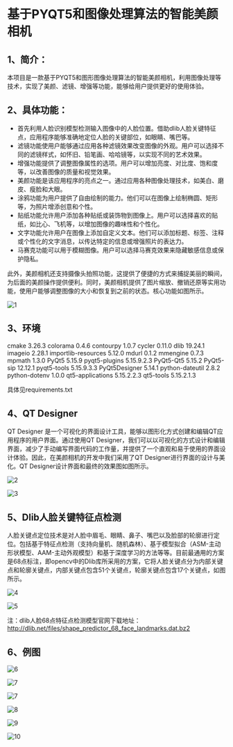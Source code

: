# 基于PYQT5和图像处理算法的智能美颜相机

## 1、简介：

本项目是一款基于PYQT5和图形图像处理算法的智能美颜相机，利用图像处理等技术，实现了美颜、滤镜、增强等功能，能够给用户提供更好的使用体验。

## 2、具体功能：

- 首先利用人脸识别模型检测输入图像中的人脸位置。借助dlib人脸关键特征点，应用程序能够准确地定位人脸的关键部位，如眼睛、嘴巴等。
- 滤镜功能使用户能够通过应用各种滤镜效果改变图像的外观。用户可以选择不同的滤镜样式，如怀旧、铅笔画、哈哈镜等，以实现不同的艺术效果。
- 增强功能提供了调整图像属性的选项。用户可以增加亮度、对比度、饱和度等，以改善图像的质量和视觉效果。
- 美颜功能是该应用程序的亮点之一。通过应用各种图像处理技术，如美白、磨皮、瘦脸和大眼。
- 涂鸦功能为用户提供了自由绘制的能力。他们可以在图像上绘制椭圆、矩形等，为照片增添创意和个性。
- 贴纸功能允许用户添加各种贴纸或装饰物到图像上。用户可以选择喜欢的贴纸，如比心、飞机等，以增加图像的趣味性和个性化。
- 文字功能允许用户在图像上添加自定义文本。他们可以添加标题、标签、注释或个性化的文字消息，以传达特定的信息或增强照片的表达力。
- 马赛克功能可以用于模糊图像。用户可以选择马赛克效果来隐藏敏感信息或保护隐私。 

此外，美颜相机还支持摄像头拍照功能，这提供了便捷的方式来捕捉美丽的瞬间，为后面的美颜操作提供便利。同时，美颜相机提供了图片缩放、撤销还原等实用功能，使用户能够调整图像的大小和恢复到之前的状态。核心功能如图所示。

![1](E:\33397\Desktop\1.png)

## 3、环境

cmake               3.26.3
colorama            0.4.6
contourpy           1.0.7
cycler              0.11.0
dlib                19.24.1
imageio             2.28.1
importlib-resources 5.12.0
mdurl               0.1.2
mmengine            0.7.3
mpmath              1.3.0
PyQt5               5.15.9
pyqt5-plugins       5.15.9.2.3
PyQt5-Qt5           5.15.2
PyQt5-sip           12.12.1
pyqt5-tools         5.15.9.3.3
PyQt5Designer       5.14.1
python-dateutil     2.8.2
python-dotenv       1.0.0
qt5-applications    5.15.2.2.3
qt5-tools           5.15.2.1.3

具体见requirements.txt

## 4、QT Designer

QT Designer 是一个可视化的界面设计工具，能够以图形化方式创建和编辑QT应用程序的用户界面。通过使用QT Designer，我们可以以可视化的方式设计和编辑界面，减少了手动编写界面代码的工作量，并提供了一个直观和易于使用的界面设计体验。因此，在美颜相机的开发中我们采用了QT Designer进行界面的设计与美化。QT Designer设计界面和最终的效果图如图所示。

![2](E:\33397\Desktop\2.png)

![3](E:\33397\Desktop\3.png)

## 5、Dlib人脸关键特征点检测

人脸关键点定位技术是对人脸中眉毛、眼睛、鼻子、嘴巴以及脸部的轮廓进行定位。包括基于特征点检测（支持向量机、随机森林）、基于模型拟合（ASM-主动形状模型、AAM-主动外观模型）和基于深度学习的方法等等。目前最通用的方案是68点标注，即opencv中的Dlib库所采用的方案，它将人脸关键点分为内部关键点和轮廓关键点，内部关键点包含51个关键点，轮廓关键点包含17个关键点，如图所示。

![4](E:\33397\Desktop\4.png)

![5](E:\33397\Desktop\5.png)

注：dlib人脸68点特征点检测模型官网下载地址：http://dlib.net/files/shape_predictor_68_face_landmarks.dat.bz2

## 6、例图

![6](E:\33397\Desktop\6.png)

![7](E:\33397\Desktop\7.png)

![7](E:\33397\Desktop\7.png)

![8](E:\33397\Desktop\8.png)

![9](E:\33397\Desktop\9.png)

![10](E:\33397\Desktop\10.png)
